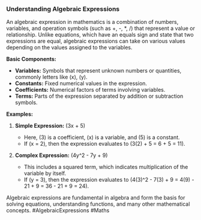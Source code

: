 ### Understanding Algebraic Expressions

An algebraic expression in mathematics is a combination of numbers, variables, and operation symbols (such as +, -, *, /) that represent a value or relationship. Unlike equations, which have an equals sign and state that two expressions are equal, algebraic expressions can take on various values depending on the values assigned to the variables.

**Basic Components:**
- **Variables:** Symbols that represent unknown numbers or quantities, commonly letters like \(x\), \(y\).
- **Constants:** Fixed numerical values in the expression.
- **Coefficients:** Numerical factors of terms involving variables.
- **Terms:** Parts of the expression separated by addition or subtraction symbols.

**Examples:**
1. **Simple Expression:** \(3x + 5\)
   - Here, \(3\) is a coefficient, \(x\) is a variable, and \(5\) is a constant.
   - If \(x = 2\), then the expression evaluates to \(3(2) + 5 = 6 + 5 = 11\).

2. **Complex Expression:** \(4y^2 - 7y + 9\)
   - This includes a squared term, which indicates multiplication of the variable by itself.
   - If \(y = 3\), then the expression evaluates to \(4(3)^2 - 7(3) + 9 = 4(9) - 21 + 9 = 36 - 21 + 9 = 24\).

Algebraic expressions are fundamental in algebra and form the basis for solving equations, understanding functions, and many other mathematical concepts. #AlgebraicExpressions #Maths